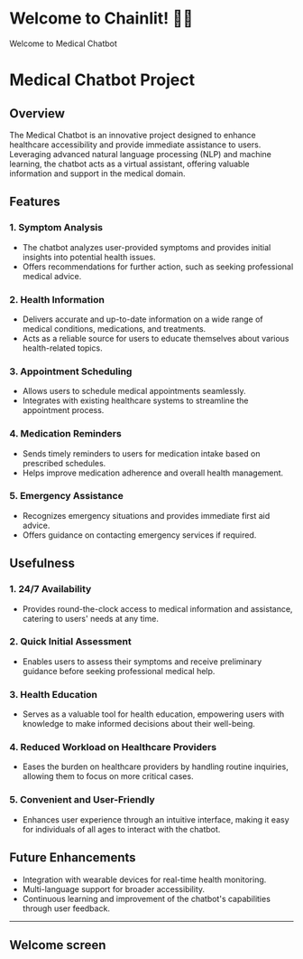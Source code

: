 # Welcome to Chainlit! 🚀🤖

Welcome to Medical Chatbot
# Medical Chatbot Project

## Overview
The Medical Chatbot is an innovative project designed to enhance healthcare accessibility and provide immediate assistance to users. Leveraging advanced natural language processing (NLP) and machine learning, the chatbot acts as a virtual assistant, offering valuable information and support in the medical domain.

## Features

### 1. **Symptom Analysis**
   - The chatbot analyzes user-provided symptoms and provides initial insights into potential health issues.
   - Offers recommendations for further action, such as seeking professional medical advice.

### 2. **Health Information**
   - Delivers accurate and up-to-date information on a wide range of medical conditions, medications, and treatments.
   - Acts as a reliable source for users to educate themselves about various health-related topics.

### 3. **Appointment Scheduling**
   - Allows users to schedule medical appointments seamlessly.
   - Integrates with existing healthcare systems to streamline the appointment process.

### 4. **Medication Reminders**
   - Sends timely reminders to users for medication intake based on prescribed schedules.
   - Helps improve medication adherence and overall health management.

### 5. **Emergency Assistance**
   - Recognizes emergency situations and provides immediate first aid advice.
   - Offers guidance on contacting emergency services if required.

## Usefulness

### 1. **24/7 Availability**
   - Provides round-the-clock access to medical information and assistance, catering to users' needs at any time.

### 2. **Quick Initial Assessment**
   - Enables users to assess their symptoms and receive preliminary guidance before seeking professional medical help.

### 3. **Health Education**
   - Serves as a valuable tool for health education, empowering users with knowledge to make informed decisions about their well-being.

### 4. **Reduced Workload on Healthcare Providers**
   - Eases the burden on healthcare providers by handling routine inquiries, allowing them to focus on more critical cases.

### 5. **Convenient and User-Friendly**
   - Enhances user experience through an intuitive interface, making it easy for individuals of all ages to interact with the chatbot.

## Future Enhancements
   - Integration with wearable devices for real-time health monitoring.
   - Multi-language support for broader accessibility.
   - Continuous learning and improvement of the chatbot's capabilities through user feedback.

---
<!-- ## Useful Links 🔗

- **Documentation:** Get started with our comprehensive [Chainlit Documentation](https://docs.chainlit.io) 📚
- **Discord Community:** Join our friendly [Chainlit Discord](https://discord.gg/k73SQ3FyUh) to ask questions, share your projects, and connect with other developers! 💬 -->


## Welcome screen



